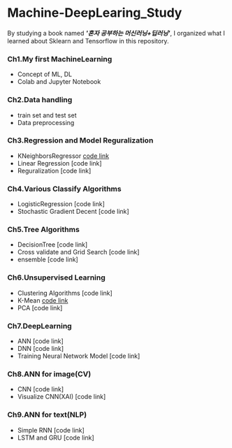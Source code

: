 # Machine-DeepLearing_Study
By studying a book named _**'혼자 공부하는 머신러닝+딥러닝'**_, I organized what I learned about Sklearn and Tensorflow in this repository. 
### Ch1.My first MachineLearning
- Concept of ML, DL
- Colab and Jupyter Notebook
### Ch2.Data handling
- train set and test set
- Data preprocessing
### Ch3.Regression and Model Reguralization
- KNeighborsRegressor [code link](https://github.com/ChoiDae1/Machine-DeepLearing_Study/blob/main/k_%EC%B5%9C%EA%B7%BC%EC%A0%91_%EC%9D%B4%EC%9B%83_%ED%9A%8C%EA%B7%80.ipynb)
- Linear Regression [code link]
- Reguralization [code link]
### Ch4.Various Classify Algorithms
- LogisticRegression [code link]
- Stochastic Gradient Decent [code link]
### Ch5.Tree Algorithms
- DecisionTree [code link]
- Cross validate and Grid Search [code link]
- ensemble [code link]
### Ch6.Unsupervised Learning
- Clustering Algorithms [code link]
- K-Mean [code link](https://github.com/ChoiDae1/Machine-DeepLearing_Study/blob/main/k_%ED%8F%89%EA%B7%A0(%EB%B9%84%EC%A7%80%EB%8F%84%ED%95%99%EC%8A%B5).ipynb)
- PCA [code link]
### Ch7.DeepLearning
- ANN [code link]
- DNN [code link]
- Training Neural Network Model [code link]
### Ch8.ANN for image(CV)
- CNN [code link]
- Visualize CNN(XAI) [code link]
### Ch9.ANN for text(NLP)
- Simple RNN [code link]
- LSTM and GRU [code link]
